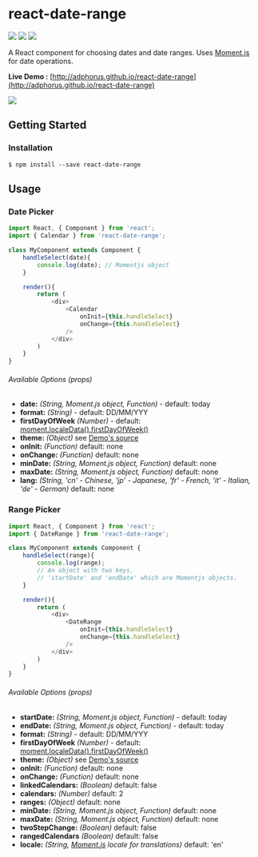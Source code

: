 # react-date-range
![](https://badge.fury.io/js/react-date-range.svg)
![](https://david-dm.org/Adphorus/react-date-range.svg)
![](https://david-dm.org/Adphorus/react-date-range/dev-status.svg)

A React component for choosing dates and date ranges. Uses [Moment.js](http://momentjs.com/) for date operations.

**Live Demo :** [http://adphorus.github.io/react-date-range](http://adphorus.github.io/react-date-range)

![](https://cdn.pbrd.co/images/1fjQlZzy.png)

## Getting Started
### Installation

```
$ npm install --save react-date-range
```

## Usage
### Date Picker
```javascript
import React, { Component } from 'react';
import { Calendar } from 'react-date-range';

class MyComponent extends Component {
	handleSelect(date){
		console.log(date); // Momentjs object
	}

	render(){
		return (
			<div>
				<Calendar
					onInit={this.handleSelect}
					onChange={this.handleSelect}
				/>
			</div>
		)
	}
}

```

###### Available Options (props)
* **date:** *(String, Moment.js object, Function)* - default: today
* **format:** *(String)* - default: DD/MM/YYY
* **firstDayOfWeek** *(Number)* - default: [moment.localeData().firstDayOfWeek()](http://momentjs.com/docs/#/i18n/locale-data/)
* **theme:** *(Object)* see [Demo's source](https://github.com/Adphorus/react-date-range/blob/master/demo/src/components/Main.js#L130)
* **onInit:** *(Function)* default: none
* **onChange:** *(Function)* default: none
* **minDate:** *(String, Moment.js object, Function)* default: none
* **maxDate:** *(String, Moment.js object, Function)* default: none
* **lang:** *(String, 'cn' - Chinese, 'jp' - Japanese, 'fr' - French, 'it' - Italian, 'de' - German)* default: none

### Range Picker
```javascript
import React, { Component } from 'react';
import { DateRange } from 'react-date-range';

class MyComponent extends Component {
	handleSelect(range){
		console.log(range);
		// An object with two keys,
		// 'startDate' and 'endDate' which are Momentjs objects.
	}

	render(){
		return (
			<div>
				<DateRange
					onInit={this.handleSelect}
					onChange={this.handleSelect}
				/>
			</div>
		)
	}
}

```

###### Available Options (props)
* **startDate:** *(String, Moment.js object, Function)* - default: today
* **endDate:** *(String, Moment.js object, Function)* - default: today
* **format:** *(String)* - default: DD/MM/YYY
* **firstDayOfWeek** *(Number)* - default: [moment.localeData().firstDayOfWeek()](http://momentjs.com/docs/#/i18n/locale-data/)
* **theme:** *(Object)* see [Demo's source](https://github.com/Adphorus/react-date-range/blob/master/demo/src/components/Main.js#L143)
* **onInit:** *(Function)* default: none
* **onChange:** *(Function)* default: none
* **linkedCalendars:** *(Boolean)* default: false
* **calendars:** *(Number)* default: 2
* **ranges:** *(Object)* default: none
* **minDate:** *(String, Moment.js object, Function)* default: none
* **maxDate:** *(String, Moment.js object, Function)* default: none
* **twoStepChange:** *(Boolean)* default: false
* **rangedCalendars** *(Boolean)* default: false
* **locale:** *(String, [Moment.js](https://momentjs.com) locale for translations)* default: 'en'
